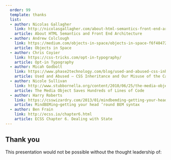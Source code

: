 ```yaml
---
  order: 99
  template: thanks
  list:
  - author: Nicolas Gallagher
    link: http://nicolasgallagher.com/about-html-semantics-front-end-architecture/
    article: About HTML Semantics and Front End Architecture
  - author: Andrew Colclough
    link: https://medium.com/objects-in-space/objects-in-space-f6f404727
    article: Objects in Space
  - author: Chris Coyier
    link: https://css-tricks.com/opt-in-typography/
    article: Opt-in Typography
  - author: Micah Godbolt
    link: https://www.phase2technology.com/blog/used-and-abused-css-inheritance-and-our-misuse-of-the-cascade/
    article: Used and Abused – CSS Inheritance and Our Misuse of the Cascade
  - author: Nicole Sullivan
    link: http://www.stubbornella.org/content/2010/06/25/the-media-object-saves-hundreds-of-lines-of-code/
    article: The Media Object Saves Hundreds of Lines of Code
  - author: Harry Roberts
    link: https://csswizardry.com/2013/01/mindbemding-getting-your-head-round-bem-syntax/
    article: MindBEMing—getting your head ‘round BEM syntax
  - author: Ben Frain
    link: http://ecss.io/chapter6.html
    article: ECSS Chapter 6. Dealing with State
---
```


  ## Thank you
  This presentation would not be possible without the thought leadership of:
